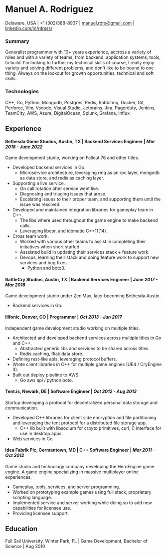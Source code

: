 # Manuel A. Rodriguez
Delaware, USA | +1 (302)388-8937 | manuel.rdrs@gmail.com | [linkedin.com/in/rdrsss/](https://www.linkedin.com/in/rdrsss/)

### Summary
Generalist programmer with 10+ years experience, accross a variety of roles and with a variety of teams, from backend, application systems, tools, to build. I'm looking to further my technical skills of course, I really enjoy variety and solving different problems, and don't like to be bound to one thing. Always on the lookout for growth opportunities, technical and soft skills.

### Technologies
C++, Go, Python, Mongodb, Postgres, Redis, Rabbitmq, Docker, Git, Perforce, Vim, Vscode, Visual Studio, Jetbrains, Jira, Pagerduty, Jenkins, TeamCity, AWS, Azure, DigitalOcean, Splunk, Grafana, Influx

## Experience
#### Bethesda Game Studios, Austin, TX | Backend Services Engineer | _Mar 2018 - June 2022_
Game development studio, working on Fallout 76 and other titles.
* Developed backend services in Go.
  * Microservice architecture, leveraging rmq as an rpc layer, mongodb as data store, and redis as caching layer.
* Supporting a live service.
  * On call rotation after service went live.
  * Diagnosing and triaging issues that arose.
  * Escalating issues to their proper team, and supporting them until the issue was resolved.
* Developed and maintained integration libraries for gameplay team in C++.
  * The libs where used throughout the game engine to make backend calls.
  * Leveraging libcpr, and idomatic C++11(14).
* Cross team work.
  * Worked with various other teams to assist in completing their initiatives when short staffed. 
  * Asssisted build in updating their services stack + feature work.
  * Devops, learning their stack and doing feature work to support new services and bug fixes.
    * Python and boto3.

#### BattleCry Studios, Austin, TX | Backend Services Engineer | _June 2017 - Mar 2018_
Game development studio under ZeniMax, later becoming Bethesda Austin.
* Backend services in Go.

#### Illfonic, Denver, CO | Programmer | _Oct 2013 - Jun 2017_
Independent game development studio working on multiple titles.
* Architected  and developed backend services across multiple titles in Go and C++.
  * Abstracted generic libs and services to be shared across titles.
  * Redis caching, Riak data store.
* Defining rest-like apis, leveraging protocol buffers.
* Wrote client libraries in C++ for multiple game engines (UE4 / CryEngine 3).
* Built out deploy pipeline to AWS.
  * Go aws api / python boto.

#### Tent.is, Newark, DE | Software Engineer | _Oct 2012 - Aug 2013_
Startup developing a protocol for decentralized personal data storage and communication. 
* Developed C++ libraries for client side encryption and file partitioning and leveraging the tent protocol for a distributed file storage app.
  * C++ lib built with libsodium for crpyto primitives, curl, C interface for use in desktop apps.
* Web services in Go.

#### Idea Fabrik Plc, Germantown, MD | C++ Software Engineer | _Mar 2011 - Oct 2012_
Game studio and technology company developing the HeroEngine game engine. A game engine specializing in massive multiplayer online experiences.
* Gameplay, tools, services, and server programming.
 * Worked on prototyping example games using full stack, proprietary scripting language.
 * Implemented service and server working while doing so to add new capabilities for licensee use.
* Providing licensee support.

## Education
Full Sail University, Winter Park, FL | Game Development, Bachelor of Science | Aug 2010
